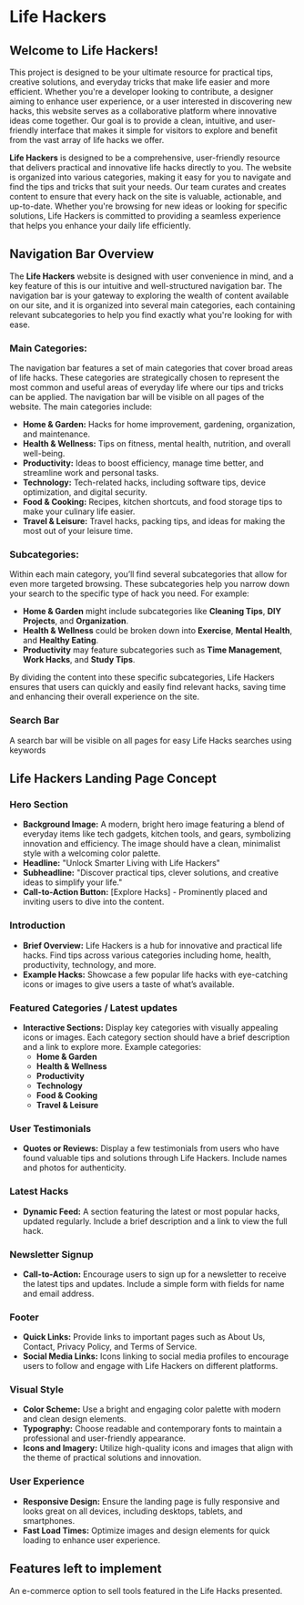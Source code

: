 # Life Hackers
## Welcome to Life Hackers!
This project is designed to be your ultimate resource for practical tips, creative solutions, and everyday tricks that make life easier and more efficient. Whether you're a developer looking to contribute, a designer aiming to enhance user experience, or a user interested in discovering new hacks, this website serves as a collaborative platform where innovative ideas come together. Our goal is to provide a clean, intuitive, and user-friendly interface that makes it simple for visitors to explore and benefit from the vast array of life hacks we offer.

**Life Hackers** is designed to be a comprehensive, user-friendly resource that delivers practical and innovative life hacks directly to you. The website is organized into various categories, making it easy for you to navigate and find the tips and tricks that suit your needs. Our team curates and creates content to ensure that every hack on the site is valuable, actionable, and up-to-date. Whether you're browsing for new ideas or looking for specific solutions, Life Hackers is committed to providing a seamless experience that helps you enhance your daily life efficiently.

## Navigation Bar Overview

The **Life Hackers** website is designed with user convenience in mind, and a key feature of this is our intuitive and well-structured navigation bar. The navigation bar is your gateway to exploring the wealth of content available on our site, and it is organized into several main categories, each containing relevant subcategories to help you find exactly what you're looking for with ease.

### Main Categories:
The navigation bar features a set of main categories that cover broad areas of life hacks. These categories are strategically chosen to represent the most common and useful areas of everyday life where our tips and tricks can be applied. The navigation bar will be visible on all pages of the website. The main categories include:

- **Home & Garden:** Hacks for home improvement, gardening, organization, and maintenance.
- **Health & Wellness:** Tips on fitness, mental health, nutrition, and overall well-being.
- **Productivity:** Ideas to boost efficiency, manage time better, and streamline work and personal tasks.
- **Technology:** Tech-related hacks, including software tips, device optimization, and digital security.
- **Food & Cooking:** Recipes, kitchen shortcuts, and food storage tips to make your culinary life easier.
- **Travel & Leisure:** Travel hacks, packing tips, and ideas for making the most out of your leisure time.

### Subcategories:
Within each main category, you’ll find several subcategories that allow for even more targeted browsing. These subcategories help you narrow down your search to the specific type of hack you need. For example:

- **Home & Garden** might include subcategories like **Cleaning Tips**, **DIY Projects**, and **Organization**.
- **Health & Wellness** could be broken down into **Exercise**, **Mental Health**, and **Healthy Eating**.
- **Productivity** may feature subcategories such as **Time Management**, **Work Hacks**, and **Study Tips**.

By dividing the content into these specific subcategories, Life Hackers ensures that users can quickly and easily find relevant hacks, saving time and enhancing their overall experience on the site.

### Search Bar ###
A search bar will be visible on all pages for easy Life Hacks searches using keywords

## Life Hackers Landing Page Concept

### Hero Section
- **Background Image:** A modern, bright hero image featuring a blend of everyday items like tech gadgets, kitchen tools, and gears, symbolizing innovation and efficiency. The image should have a clean, minimalist style with a welcoming color palette.
- **Headline:** "Unlock Smarter Living with Life Hackers"
- **Subheadline:** "Discover practical tips, clever solutions, and creative ideas to simplify your life."
- **Call-to-Action Button:** [Explore Hacks] - Prominently placed and inviting users to dive into the content.

### Introduction
- **Brief Overview:** Life Hackers is a hub for innovative and practical life hacks. Find tips across various categories including home, health, productivity, technology, and more.
- **Example Hacks:** Showcase a few popular life hacks with eye-catching icons or images to give users a taste of what’s available.

### Featured Categories / Latest updates
- **Interactive Sections:** Display key categories with visually appealing icons or images. Each category section should have a brief description and a link to explore more. Example categories:
  - **Home & Garden**
  - **Health & Wellness**
  - **Productivity**
  - **Technology**
  - **Food & Cooking**
  - **Travel & Leisure**

### User Testimonials
- **Quotes or Reviews:** Display a few testimonials from users who have found valuable tips and solutions through Life Hackers. Include names and photos for authenticity.

### Latest Hacks
- **Dynamic Feed:** A section featuring the latest or most popular hacks, updated regularly. Include a brief description and a link to view the full hack.

### Newsletter Signup
- **Call-to-Action:** Encourage users to sign up for a newsletter to receive the latest tips and updates. Include a simple form with fields for name and email address.

### Footer
- **Quick Links:** Provide links to important pages such as About Us, Contact, Privacy Policy, and Terms of Service.
- **Social Media Links:** Icons linking to social media profiles to encourage users to follow and engage with Life Hackers on different platforms.

### Visual Style
- **Color Scheme:** Use a bright and engaging color palette with modern and clean design elements.
- **Typography:** Choose readable and contemporary fonts to maintain a professional and user-friendly appearance.
- **Icons and Imagery:** Utilize high-quality icons and images that align with the theme of practical solutions and innovation.

### User Experience
- **Responsive Design:** Ensure the landing page is fully responsive and looks great on all devices, including desktops, tablets, and smartphones.
- **Fast Load Times:** Optimize images and design elements for quick loading to enhance user experience.

## Features left to implement
An e-commerce option to sell tools featured in the Life Hacks presented.